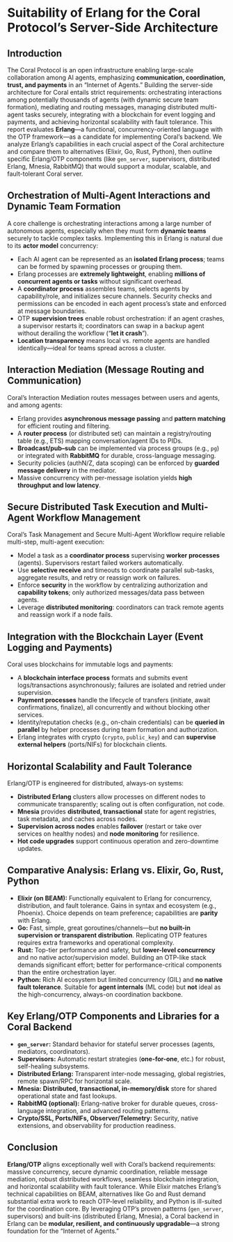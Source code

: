 # Suitability of Erlang for the Coral Protocol’s Server-Side Architecture

## Introduction

The Coral Protocol is an open infrastructure enabling large-scale collaboration among AI agents, emphasizing **communication, coordination, trust, and payments** in an “Internet of Agents.” Building the server-side architecture for Coral entails strict requirements: orchestrating interactions among potentially thousands of agents (with dynamic secure team formation), mediating and routing messages, managing distributed multi-agent tasks securely, integrating with a blockchain for event logging and payments, and achieving horizontal scalability with fault tolerance. This report evaluates **Erlang**—a functional, concurrency-oriented language with the OTP framework—as a candidate for implementing Coral’s backend. We analyze Erlang’s capabilities in each crucial aspect of the Coral architecture and compare them to alternatives (Elixir, Go, Rust, Python), then outline specific Erlang/OTP components (like `gen_server`, supervisors, distributed Erlang, Mnesia, RabbitMQ) that would support a modular, scalable, and fault-tolerant Coral server.

## Orchestration of Multi-Agent Interactions and Dynamic Team Formation

A core challenge is orchestrating interactions among a large number of autonomous agents, especially when they must form **dynamic teams** securely to tackle complex tasks. Implementing this in Erlang is natural due to its **actor model** concurrency:

* Each AI agent can be represented as an **isolated Erlang process**; teams can be formed by spawning processes or grouping them.
* Erlang processes are **extremely lightweight**, enabling **millions of concurrent agents or tasks** without significant overhead.
* A **coordinator process** assembles teams, selects agents by capability/role, and initializes secure channels. Security checks and permissions can be encoded in each agent process’s state and enforced at message boundaries.
* OTP **supervision trees** enable robust orchestration: if an agent crashes, a supervisor restarts it; coordinators can swap in a backup agent without derailing the workflow (“**let it crash**”).
* **Location transparency** means local vs. remote agents are handled identically—ideal for teams spread across a cluster.

## Interaction Mediation (Message Routing and Communication)

Coral’s Interaction Mediation routes messages between users and agents, and among agents:

* Erlang provides **asynchronous message passing** and **pattern matching** for efficient routing and filtering.
* A **router process** (or distributed set) can maintain a registry/routing table (e.g., ETS) mapping conversation/agent IDs to PIDs.
* **Broadcast/pub–sub** can be implemented via process groups (e.g., `pg`) or integrated with **RabbitMQ** for durable, cross-language messaging.
* Security policies (authN/Z, data scoping) can be enforced by **guarded message delivery** in the mediator.
* Massive concurrency with per-message isolation yields **high throughput and low latency**.

## Secure Distributed Task Execution and Multi-Agent Workflow Management

Coral’s Task Management and Secure Multi-Agent Workflow require reliable multi-step, multi-agent execution:

* Model a task as a **coordinator process** supervising **worker processes** (agents). Supervisors restart failed workers automatically.
* Use **selective receive** and timeouts to coordinate parallel sub-tasks, aggregate results, and retry or reassign work on failures.
* Enforce **security** in the workflow by centralizing authorization and **capability tokens**; only authorized messages/data pass between agents.
* Leverage **distributed monitoring**: coordinators can track remote agents and reassign work if a node fails.

## Integration with the Blockchain Layer (Event Logging and Payments)

Coral uses blockchains for immutable logs and payments:

* A **blockchain interface process** formats and submits event logs/transactions asynchronously; failures are isolated and retried under supervision.
* **Payment processes** handle the lifecycle of transfers (initiate, await confirmations, finalize), all concurrently and without blocking other services.
* Identity/reputation checks (e.g., on-chain credentials) can be **queried in parallel** by helper processes during team formation and authorization.
* Erlang integrates with crypto (`crypto`, `public_key`) and can **supervise external helpers** (ports/NIFs) for blockchain clients.

## Horizontal Scalability and Fault Tolerance

Erlang/OTP is engineered for distributed, always-on systems:

* **Distributed Erlang** clusters allow processes on different nodes to communicate transparently; scaling out is often configuration, not code.
* **Mnesia** provides **distributed, transactional** state for agent registries, task metadata, and caches across nodes.
* **Supervision across nodes** enables **failover** (restart or take over services on healthy nodes) and **node monitoring** for resilience.
* **Hot code upgrades** support continuous operation and zero-downtime updates.

## Comparative Analysis: Erlang vs. Elixir, Go, Rust, Python

* **Elixir (on BEAM):** Functionally equivalent to Erlang for concurrency, distribution, and fault tolerance. Gains in syntax and ecosystem (e.g., Phoenix). Choice depends on team preference; capabilities are **parity** with Erlang.
* **Go:** Fast, simple, great goroutines/channels—but **no built-in supervision or transparent distribution**. Replicating OTP features requires extra frameworks and operational complexity.
* **Rust:** Top-tier performance and safety, but **lower-level concurrency** and no native actor/supervision model. Building an OTP-like stack demands significant effort; better for performance-critical components than the entire orchestration layer.
* **Python:** Rich AI ecosystem but limited concurrency (GIL) and **no native fault tolerance**. Suitable for **agent internals** (ML code) but **not** ideal as the high-concurrency, always-on coordination backbone.

## Key Erlang/OTP Components and Libraries for a Coral Backend

* **`gen_server`:** Standard behavior for stateful server processes (agents, mediators, coordinators).
* **Supervisors:** Automatic restart strategies (**one-for-one**, etc.) for robust, self-healing subsystems.
* **Distributed Erlang:** Transparent inter-node messaging, global registries, remote spawn/RPC for horizontal scale.
* **Mnesia:** **Distributed, transactional, in-memory/disk** store for shared operational state and fast lookups.
* **RabbitMQ (optional):** Erlang-native broker for durable queues, cross-language integration, and advanced routing patterns.
* **Crypto/SSL, Ports/NIFs, Observer/Telemetry:** Security, native extensions, and observability for production readiness.

## Conclusion

**Erlang/OTP** aligns exceptionally well with Coral’s backend requirements: massive concurrency, secure dynamic coordination, reliable message mediation, robust distributed workflows, seamless blockchain integration, and horizontal scalability with fault tolerance. While Elixir matches Erlang’s technical capabilities on BEAM, alternatives like Go and Rust demand substantial extra work to reach OTP-level reliability, and Python is ill-suited for the coordination core. By leveraging OTP’s proven patterns (`gen_server`, supervisors) and built-ins (distributed Erlang, Mnesia), a Coral backend in Erlang can be **modular, resilient, and continuously upgradable**—a strong foundation for the “Internet of Agents.”

